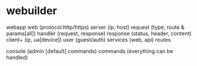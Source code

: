 # webuilder

webapp
  web (protocol:http/https)
    server (ip, host)
      request (type, route & params[all])
        handler (request, response)
      response (status, header, content)
    client+ (ip, ua[device])
      user (guest/auth)
      services (web, api)
      routes
      
  console (admin [default] commands)
    commands (everything can be handled)
    
